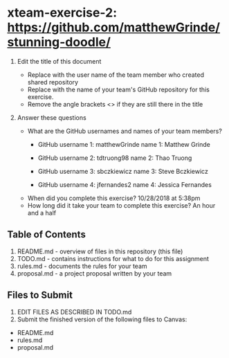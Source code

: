 # xteam-exercise-2: https://github.com/matthewGrinde/stunning-doodle/

1. Edit the title of this document
   * Replace <UserName> with the user name of the team member who created shared repository
   * Replace <GitHubRepositoryName> with the name of your team's GitHub repository for this exercise.
   * Remove the angle brackets <> if they are still there in the title

2. Answer these questions
   * What are the GitHub usernames and names of your team members?
       * GitHub username 1: matthewGrinde    name 1: Matthew Grinde

       * GitHub username 2: tdtruong98       name 2: Thao Truong
       * GitHub username 3: sbczkiewicz      name 3: Steve Bczkiewicz
       * GitHub username 4: jfernandes2      name 4: Jessica Fernandes
   * When did you complete this exercise? 10/28/2018 at 5:38pm
   * How long did it take your team to complete this exercise? An hour and a half

## Table of Contents

1. README.md - overview of files in this repository (this file)
2. TODO.md - contains instructions for what to do for this assignment
3. rules.md - documents the rules for your team
4. proposal.md - a project proposal written by your team

## Files to Submit

1. EDIT FILES AS DESCRIBED IN TODO.md
2. Submit the finished version of the following files to Canvas:

* README.md
* rules.md
* proposal.md
